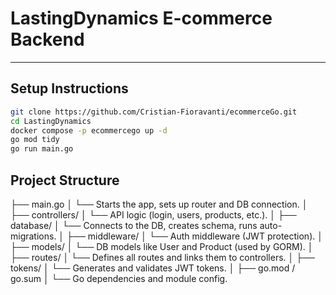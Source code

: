 # LastingDynamics E-commerce Backend
---
## Setup Instructions

```bash
git clone https://github.com/Cristian-Fioravanti/ecommerceGo.git
cd LastingDynamics
docker compose -p ecommercego up -d
go mod tidy
go run main.go
```

##  Project Structure
├── main.go
│   └── Starts the app, sets up router and DB connection.
│
├── controllers/
│   └── API logic (login, users, products, etc.).
│
├── database/
│   └── Connects to the DB, creates schema, runs auto-migrations.
│
├── middleware/
│   └── Auth middleware (JWT protection).
│
├── models/
│   └── DB models like User and Product (used by GORM).
│
├── routes/
│   └── Defines all routes and links them to controllers.
│
├── tokens/
│   └── Generates and validates JWT tokens.
│
├── go.mod / go.sum
│   └── Go dependencies and module config.